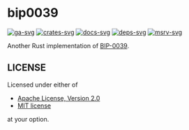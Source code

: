 # bip0039

[![ga-svg]][ga-url] [![crates-svg]][crates-url] [![docs-svg]][docs-url] [![deps-svg]][deps-url] [![msrv-svg]][msrv-url]

[ga-svg]: https://github.com/koushiro/bip0039/workflows/build/badge.svg
[ga-url]: https://github.com/koushiro/bip0039/actions
[crates-svg]: https://img.shields.io/crates/v/bip0039?style=flat-square
[crates-url]: https://crates.io/crates/bip0039
[docs-svg]: https://docs.rs/bip0039/badge.svg
[docs-url]: https://docs.rs/bip0039
[deps-svg]: https://deps.rs/repo/github/koushiro/bip0039/status.svg
[deps-url]: https://deps.rs/repo/github/koushiro/bip0039
[msrv-svg]: https://img.shields.io/badge/rustc-1.36+-blue.svg
[msrv-url]: https://blog.rust-lang.org/2019/07/04/Rust-1.36.0.html

Another Rust implementation of [BIP-0039](https://github.com/bitcoin/bips/blob/master/bip-0039.mediawiki).

## LICENSE

Licensed under either of

- [Apache License, Version 2.0](LICENSE-APACHE)
- [MIT license](LICENSE-MIT)

at your option.
